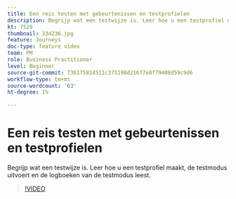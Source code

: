 ```yaml
---
title: Een reis testen met gebeurtenissen en testprofielen
description: Begrijp wat een testwijze is. Leer hoe u een testprofiel maakt, de testmodus uitvoert en de logboeken van de testmodus leest.
kt: 7529
thumbnail: 334236.jpg
feature: Journeys
doc-type: feature video
team: PM
role: Business Practitioner
level: Beginner
source-git-commit: 736175814511c375198d216f7e8f79408d59c9d6
workflow-type: tm+mt
source-wordcount: '63'
ht-degree: 1%

---
```



# Een reis testen met gebeurtenissen en testprofielen

Begrijp wat een testwijze is. Leer hoe u een testprofiel maakt, de testmodus uitvoert en de logboeken van de testmodus leest.

>[!VIDEO](https://video.tv.adobe.com/v/334236?quality=12)
